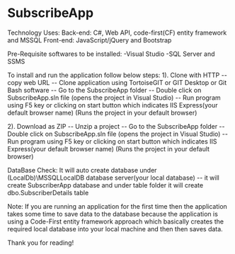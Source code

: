# SubscribeApp

Technology Uses:
Back-end: C#, Web API, code-first(CF) entity framework and MSSQL
Front-end: JavaScript/jQuery and Bootstrap

Pre-Requisite softwares to be installed:
-Visual Studio
-SQL Server and SSMS

To install and run the application follow below steps:
1). Clone with HTTP
-- copy web URL
-- Clone application using TortoiseGIT or GIT Desktop or Git Bash software
-- Go to the SubscribeApp folder
-- Double click on SubscribeApp.sln file (opens the project in Visual Studio)
-- Run program using F5 key or clicking on start button which indicates IIS Express(your default browser name) (Runs the project in your default browser)

2). Download as ZIP
-- Unzip a project
-- Go to the SubscribeApp folder
-- Double click on SubscribeApp.sln file (opens the project in Visual Studio)
-- Run program using F5 key or clicking on start button which indicates IIS Express(your default browser name) (Runs the project in your default browser)

DataBase Check:
It will auto create database under (LocalDb)\MSSQLLocalDB database server(your local database)
-- it will create SubscriberApp database and under table folder it will create dbo.SubscriberDetails table

Note: If you are running an application for the first time then the application takes some time to save data to the database because the application is using a Code-First entity framework approach which basically creates the required local database into your local machine and then then saves data.

Thank you for reading!



